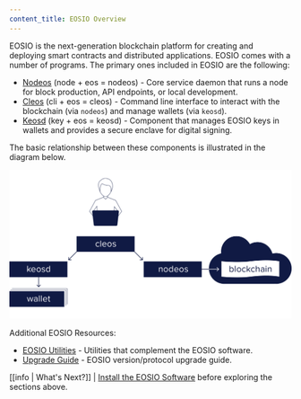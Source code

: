 ```yaml
---
content_title: EOSIO Overview
---
```


EOSIO is the next-generation blockchain platform for creating and deploying smart contracts and distributed applications. EOSIO comes with a number of programs. The primary ones included in EOSIO are the following:

* [Nodeos](01_nodeos/index.md) (node + eos = nodeos)  - Core service daemon that runs a node for block production, API endpoints, or local development.
* [Cleos](02_cleos/index.md) (cli + eos = cleos) - Command line interface to interact with the blockchain (via `nodeos`) and manage wallets (via `keosd`).
* [Keosd](03_keosd/index.md) (key + eos = keosd) - Component that manages EOSIO keys in wallets and provides a secure enclave for digital signing.

The basic relationship between these components is illustrated in the diagram below.

![EOSIO components](eosio_components.png)

Additional EOSIO Resources:
* [EOSIO Utilities](10_utilities/index.md) - Utilities that complement the EOSIO software.
* [Upgrade Guide](20_upgrade-guide/index.md) - EOSIO version/protocol upgrade guide.

[[info | What's Next?]]
| [Install the EOSIO Software](00_install/index.md) before exploring the sections above.
